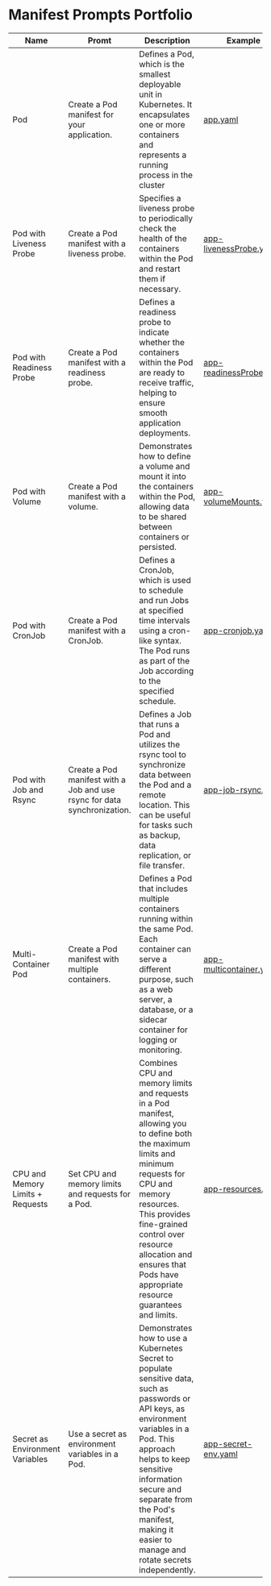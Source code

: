 # Manifest Prompts Portfolio

| Name 	| Promt 	| Description 	| Example 	|
|---	|---	|---	|---	|
| Pod 	| Create a Pod manifest for your application. 	| Defines a Pod, which is the smallest deployable unit in Kubernetes. It encapsulates one or more containers and represents a running process in the cluster 	| [app.yaml](./app.yaml) 	|
| Pod with Liveness Probe 	| Create a Pod manifest with a liveness probe. 	| Specifies a liveness probe to periodically check the health of the containers within the Pod and restart them if necessary. 	| [app-livenessProbe.yaml](./app-livenessProbe.yaml) |
| Pod with Readiness Probe	| Create a Pod manifest with a readiness probe.	| Defines a readiness probe to indicate whether the containers within the Pod are ready to receive traffic, helping to ensure smooth application deployments.	| [app-readinessProbe.yaml](./app-readinessProbe.yaml)	|
| Pod with Volume	| Create a Pod manifest with a volume.	| Demonstrates how to define a volume and mount it into the containers within the Pod, allowing data to be shared between containers or persisted.	| [app-volumeMounts.yaml](./app-volumeMounts.yaml)	|
| Pod with CronJob	| Create a Pod manifest with a CronJob.	| Defines a CronJob, which is used to schedule and run Jobs at specified time intervals using a cron-like syntax. The Pod runs as part of the Job according to the specified schedule.	| [app-cronjob.yaml](./app-cronjob.yaml)	|
| Pod with Job and Rsync	| Create a Pod manifest with a Job and use rsync for data synchronization.	| Defines a Job that runs a Pod and utilizes the rsync tool to synchronize data between the Pod and a remote location. This can be useful for tasks such as backup, data replication, or file transfer.	| [app-job-rsync.yaml](./app-job-rsync.yaml)	|
| Multi-Container Pod	| Create a Pod manifest with multiple containers.	| Defines a Pod that includes multiple containers running within the same Pod. Each container can serve a different purpose, such as a web server, a database, or a sidecar container for logging or monitoring.	| [app-multicontainer.yaml](./app-multicontainer.yaml)	|
| CPU and Memory Limits + Requests	| Set CPU and memory limits and requests for a Pod.	| Combines CPU and memory limits and requests in a Pod manifest, allowing you to define both the maximum limits and minimum requests for CPU and memory resources. This provides fine-grained control over resource allocation and ensures that Pods have appropriate resource guarantees and limits.	| [app-resources.yaml](./app-resources.yaml)	|
| Secret as Environment Variables	| Use a secret as environment variables in a Pod.	| Demonstrates how to use a Kubernetes Secret to populate sensitive data, such as passwords or API keys, as environment variables in a Pod. This approach helps to keep sensitive information secure and separate from the Pod's manifest, making it easier to manage and rotate secrets independently.	| [app-secret-env.yaml](./app-secret-env.yaml)	|
